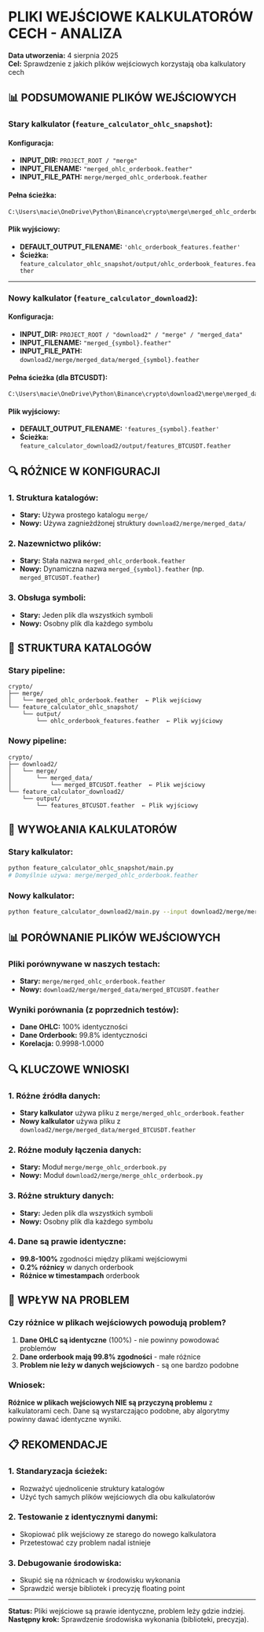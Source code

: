 # PLIKI WEJŚCIOWE KALKULATORÓW CECH - ANALIZA

**Data utworzenia:** 4 sierpnia 2025  
**Cel:** Sprawdzenie z jakich plików wejściowych korzystają oba kalkulatory cech

## 📊 **PODSUMOWANIE PLIKÓW WEJŚCIOWYCH**

### **Stary kalkulator (`feature_calculator_ohlc_snapshot`):**

#### **Konfiguracja:**
- **INPUT_DIR:** `PROJECT_ROOT / "merge"`
- **INPUT_FILENAME:** `"merged_ohlc_orderbook.feather"`
- **INPUT_FILE_PATH:** `merge/merged_ohlc_orderbook.feather`

#### **Pełna ścieżka:**
```
C:\Users\macie\OneDrive\Python\Binance\crypto\merge\merged_ohlc_orderbook.feather
```

#### **Plik wyjściowy:**
- **DEFAULT_OUTPUT_FILENAME:** `'ohlc_orderbook_features.feather'`
- **Ścieżka:** `feature_calculator_ohlc_snapshot/output/ohlc_orderbook_features.feather`

---

### **Nowy kalkulator (`feature_calculator_download2`):**

#### **Konfiguracja:**
- **INPUT_DIR:** `PROJECT_ROOT / "download2" / "merge" / "merged_data"`
- **INPUT_FILENAME:** `"merged_{symbol}.feather"`
- **INPUT_FILE_PATH:** `download2/merge/merged_data/merged_{symbol}.feather`

#### **Pełna ścieżka (dla BTCUSDT):**
```
C:\Users\macie\OneDrive\Python\Binance\crypto\download2\merge\merged_data\merged_BTCUSDT.feather
```

#### **Plik wyjściowy:**
- **DEFAULT_OUTPUT_FILENAME:** `'features_{symbol}.feather'`
- **Ścieżka:** `feature_calculator_download2/output/features_BTCUSDT.feather`

## 🔍 **RÓŻNICE W KONFIGURACJI**

### **1. Struktura katalogów:**
- **Stary:** Używa prostego katalogu `merge/`
- **Nowy:** Używa zagnieżdżonej struktury `download2/merge/merged_data/`

### **2. Nazewnictwo plików:**
- **Stary:** Stała nazwa `merged_ohlc_orderbook.feather`
- **Nowy:** Dynamiczna nazwa `merged_{symbol}.feather` (np. `merged_BTCUSDT.feather`)

### **3. Obsługa symboli:**
- **Stary:** Jeden plik dla wszystkich symboli
- **Nowy:** Osobny plik dla każdego symbolu

## 📁 **STRUKTURA KATALOGÓW**

### **Stary pipeline:**
```
crypto/
├── merge/
│   └── merged_ohlc_orderbook.feather  ← Plik wejściowy
└── feature_calculator_ohlc_snapshot/
    └── output/
        └── ohlc_orderbook_features.feather  ← Plik wyjściowy
```

### **Nowy pipeline:**
```
crypto/
├── download2/
│   └── merge/
│       └── merged_data/
│           └── merged_BTCUSDT.feather  ← Plik wejściowy
└── feature_calculator_download2/
    └── output/
        └── features_BTCUSDT.feather  ← Plik wyjściowy
```

## 🎯 **WYWOŁANIA KALKULATORÓW**

### **Stary kalkulator:**
```bash
python feature_calculator_ohlc_snapshot/main.py
# Domyślnie używa: merge/merged_ohlc_orderbook.feather
```

### **Nowy kalkulator:**
```bash
python feature_calculator_download2/main.py --input download2/merge/merged_data/merged_BTCUSDT.feather --output feature_calculator_download2/output/features_BTCUSDT.feather
```

## 📊 **PORÓWNANIE PLIKÓW WEJŚCIOWYCH**

### **Pliki porównywane w naszych testach:**
- **Stary:** `merge/merged_ohlc_orderbook.feather`
- **Nowy:** `download2/merge/merged_data/merged_BTCUSDT.feather`

### **Wyniki porównania (z poprzednich testów):**
- **Dane OHLC:** 100% identyczności
- **Dane Orderbook:** 99.8% identyczności
- **Korelacja:** 0.9998-1.0000

## 🔍 **KLUCZOWE WNIOSKI**

### **1. Różne źródła danych:**
- **Stary kalkulator** używa pliku z `merge/merged_ohlc_orderbook.feather`
- **Nowy kalkulator** używa pliku z `download2/merge/merged_data/merged_BTCUSDT.feather`

### **2. Różne moduły łączenia danych:**
- **Stary:** Moduł `merge/merge_ohlc_orderbook.py`
- **Nowy:** Moduł `download2/merge/merge_ohlc_orderbook.py`

### **3. Różne struktury danych:**
- **Stary:** Jeden plik dla wszystkich symboli
- **Nowy:** Osobny plik dla każdego symbolu

### **4. Dane są prawie identyczne:**
- **99.8-100%** zgodności między plikami wejściowymi
- **0.2% różnicy** w danych orderbook
- **Różnice w timestampach** orderbook

## 🎯 **WPŁYW NA PROBLEM**

### **Czy różnice w plikach wejściowych powodują problem?**

1. **Dane OHLC są identyczne** (100%) - nie powinny powodować problemów
2. **Dane orderbook mają 99.8% zgodności** - małe różnice
3. **Problem nie leży w danych wejściowych** - są one bardzo podobne

### **Wniosek:**
**Różnice w plikach wejściowych NIE są przyczyną problemu** z kalkulatorami cech. Dane są wystarczająco podobne, aby algorytmy powinny dawać identyczne wyniki.

## 📋 **REKOMENDACJE**

### **1. Standaryzacja ścieżek:**
- Rozważyć ujednolicenie struktury katalogów
- Użyć tych samych plików wejściowych dla obu kalkulatorów

### **2. Testowanie z identycznymi danymi:**
- Skopiować plik wejściowy ze starego do nowego kalkulatora
- Przetestować czy problem nadal istnieje

### **3. Debugowanie środowiska:**
- Skupić się na różnicach w środowisku wykonania
- Sprawdzić wersje bibliotek i precyzję floating point

---

**Status:** Pliki wejściowe są prawie identyczne, problem leży gdzie indziej.
**Następny krok:** Sprawdzenie środowiska wykonania (biblioteki, precyzja). 